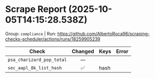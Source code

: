 # Scrape Report (2025-10-05T14:15:28.538Z)

Group: `compliance`  |  Run: https://github.com/AlbertoRoca96/scraping-checks-scheduler/actions/runs/18259905239

| Check | Changed | Keys | Error |
|---|:---:|:--|:--|
| `psa_charizard_pop_total` | — |  |  |
| `sec_aapl_8k_list_hash` | ✅ | hash |  |
